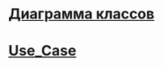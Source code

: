 # [Диаграмма классов](https://disk.yandex.ru/i/8nZQa1TGWt0OiQ)
# [Use_Case](https://disk.yandex.ru/i/tcVqXKChiNWCRQ)
